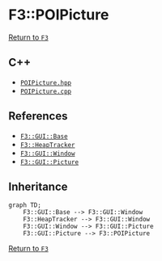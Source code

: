 # F3::POIPicture

[Return to `F3`](/docs/F3.md)

## C++

- [`POIPicture.hpp`](/c++/include/POIPicture.hpp)
- [`POIPicture.cpp`](/c++/source/POIPicture.cpp)

## References

- [`F3::GUI::Base`](/docs/F3/GUI/Base.md)
- [`F3::HeapTracker`](/docs/F3/HeapTracker.md)
- [`F3::GUI::Window`](/docs/F3/GUI/Window.md)
- [`F3::GUI::Picture`](/docs/F3/GUI/Picture.md)

## Inheritance

```mermaid
graph TD;
    F3::GUI::Base --> F3::GUI::Window
    F3::HeapTracker --> F3::GUI::Window
    F3::GUI::Window --> F3::GUI::Picture
    F3::GUI::Picture --> F3::POIPicture
```

[Return to `F3`](/docs/F3.md)